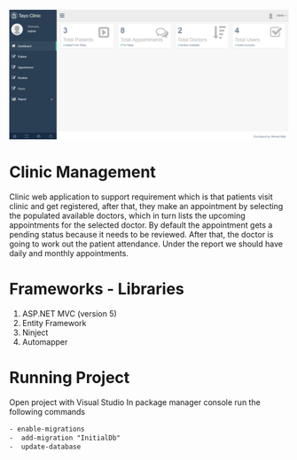 
![Dashboard](https://github.com/AhmedMah/ClinicManagement/blob/master/ClinicManagement/Content/images/d1.PNG)

# Clinic Management

Clinic web application  to support requirement which is that patients visit clinic and get registered, after that, they make an appointment by selecting the populated available doctors, which in turn lists the upcoming appointments for the selected doctor. By default the appointment gets a pending status because it needs to be reviewed. After that, the doctor is going to work out the patient attendance. Under the report we should have daily and monthly appointments.

# Frameworks - Libraries

1. ASP.NET MVC (version 5)
2. Entity Framework
3. Ninject
4. Automapper

# Running Project

Open project with Visual Studio
In package manager console run the following commands

    - enable-migrations
    -  add-migration "InitialDb"
    -  update-database

